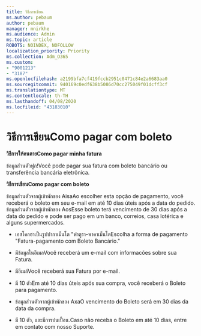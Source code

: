```yaml
---
title: วิธีการเขียน
ms.author: pebaum
author: pebaum
manager: mnirkhe
ms.audience: Admin
ms.topic: article
ROBOTS: NOINDEX, NOFOLLOW
localization_priority: Priority
ms.collection: Adm_O365
ms.custom:
- "9001213"
- "3187"
ms.openlocfilehash: a2199bfa7cf419fccb2951c0471c84e2a6683aa0
ms.sourcegitcommit: 940169c0edf638b5086d70cc275049f01dcff3cf
ms.translationtype: MT
ms.contentlocale: th-TH
ms.lasthandoff: 04/08/2020
ms.locfileid: "43183010"
---
```

# <a name="como-pagar-com-boleto"></a><span data-ttu-id="4d588-102">วิธีการเขียน</span><span class="sxs-lookup"><span data-stu-id="4d588-102">Como pagar com boleto</span></span>

<span data-ttu-id="4d588-103">**วิธีการให้คนตาย**</span><span class="sxs-lookup"><span data-stu-id="4d588-103">**Como pagar minha fatura**</span></span>

<span data-ttu-id="4d588-104">ข้อมูลส่วนตัวฟูก!</span><span class="sxs-lookup"><span data-stu-id="4d588-104">Você pode pagar sua fatura com boleto bancário ou transferência bancária eletrônica.</span></span>

<span data-ttu-id="4d588-105">**วิธีการเขียน**</span><span class="sxs-lookup"><span data-stu-id="4d588-105">**Como pagar com  boleto**</span></span>

<span data-ttu-id="4d588-106">ข้อมูลส่วนตัวจากผู้เข้าพักของ Aisa</span><span class="sxs-lookup"><span data-stu-id="4d588-106">Ao escolher  esta opção de pagamento, você receberá o boleto em seu e-mail em até 10 dias úteis após a data do pedido.</span></span> <span data-ttu-id="4d588-107">ข้อมูลส่วนตัวจากผู้เข้าพักของ Aos</span><span class="sxs-lookup"><span data-stu-id="4d588-107">Esse boleto terá vencimento de 30 dias após a data do pedido e pode ser pago em um banco, correios, casa lotérica e alguns supermercados.</span></span>

- <span data-ttu-id="4d588-108">เอสโคลฮาเป็นรูปปากาเม็นโต "ฟาตูรา-พาคาเม็นโต</span><span class="sxs-lookup"><span data-stu-id="4d588-108">Escolha a forma de pagamento "Fatura-pagamento com Boleto Bancário."</span></span>

- <span data-ttu-id="4d588-109">มีข้อมูลในอีเมล</span><span class="sxs-lookup"><span data-stu-id="4d588-109">Você receberá um e-mail com informacões sobre sua Fatura.</span></span>

- <span data-ttu-id="4d588-110">มีอีเมล์</span><span class="sxs-lookup"><span data-stu-id="4d588-110">Você receberá sua Fatura por e-mail.</span></span>

- <span data-ttu-id="4d588-111">มี 10 ตัว</span><span class="sxs-lookup"><span data-stu-id="4d588-111">Em até 10 dias úteis após sua compra, você receberá o Boleto para pagamento.</span></span>

- <span data-ttu-id="4d588-112">ข้อมูลส่วนตัวจากผู้เข้าพักของ Axa</span><span class="sxs-lookup"><span data-stu-id="4d588-112">O vencimento do Boleto será em 30 dias da data da compra.</span></span>

- <span data-ttu-id="4d588-113">มี 10 ตัว, และมีการปนเปื้อน.</span><span class="sxs-lookup"><span data-stu-id="4d588-113">Caso não receba o Boleto em até 10 dias, entre em contato com nosso Suporte.</span></span>

